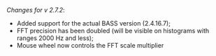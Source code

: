 _Changes for v 2.7.2_:
- Added support for the actual BASS version (2.4.16.7);
- FFT precision has been doubled (will be visible on histograms with ranges 2000 Hz and less);
- Mouse wheel now controls the FFT scale multiplier
